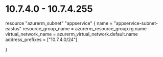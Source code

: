 # 10.7.4.0 - 10.7.4.255
resource "azurerm_subnet" "appservice" {
  name                 = "appservice-subnet-eastus"
  resource_group_name  = azurerm_resource_group.rg.name
  virtual_network_name = azurerm_virtual_network.default.name
  address_prefixes     = ["10.7.4.0/24"]

}